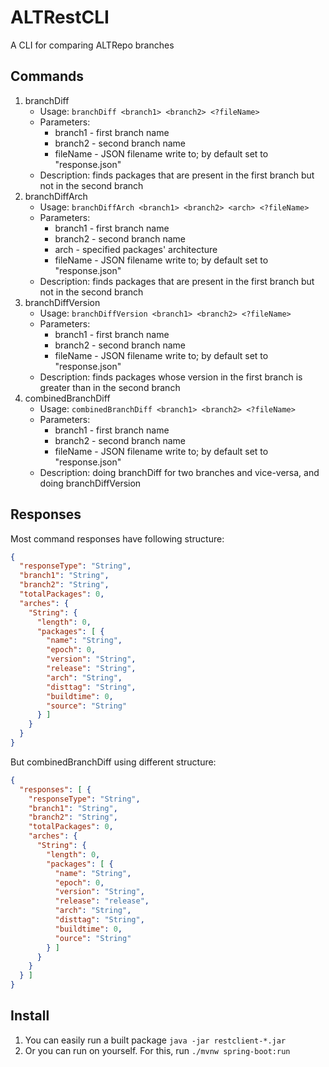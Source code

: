 # ALTRestCLI

A CLI for comparing ALTRepo branches

## Commands
1. branchDiff
    - Usage: `branchDiff <branch1> <branch2> <?fileName>`
    - Parameters:
        - branch1 - first branch name
        - branch2 - second branch name
        - fileName - JSON filename write to; by default set to "response.json"
    - Description: finds packages that are present in the first branch but not in the second branch
2. branchDiffArch
    - Usage: `branchDiffArch <branch1> <branch2> <arch> <?fileName>`
    - Parameters:
        - branch1 - first branch name
        - branch2 - second branch name
        - arch - specified packages' architecture
        - fileName - JSON filename write to; by default set to "response.json"
    - Description: finds packages that are present in the first branch but not in the second branch
3. branchDiffVersion
    - Usage: `branchDiffVersion <branch1> <branch2> <?fileName>`
    - Parameters:
        - branch1 - first branch name
        - branch2 - second branch name
        - fileName - JSON filename write to; by default set to "response.json"
    - Description: finds packages whose version in the first branch is greater than in the second branch
4. combinedBranchDiff
    - Usage: `combinedBranchDiff <branch1> <branch2> <?fileName>`
    - Parameters:
        - branch1 - first branch name
        - branch2 - second branch name
        - fileName - JSON filename write to; by default set to "response.json"
    - Description: doing branchDiff for two branches and vice-versa, and doing branchDiffVersion

## Responses
Most command responses have following structure:
```json
{
  "responseType": "String",
  "branch1": "String",
  "branch2": "String",
  "totalPackages": 0,
  "arches": {
    "String": {
      "length": 0,
      "packages": [ {
        "name": "String",
        "epoch": 0,
        "version": "String",
        "release": "String",
        "arch": "String",
        "disttag": "String",
        "buildtime": 0,
        "source": "String"
      } ]
    }
  }
}
```

But combinedBranchDiff using different structure:
```json
{
  "responses": [ {
    "responseType": "String",
    "branch1": "String",
    "branch2": "String",
    "totalPackages": 0,
    "arches": {
      "String": {
        "length": 0,
        "packages": [ {
          "name": "String",
          "epoch": 0,
          "version": "String",
          "release": "release",
          "arch": "String",
          "disttag": "String",
          "buildtime": 0,
          "ource": "String"
        } ]
      }
    }
  } ]
}
```

## Install

1. You can easily run a built package `java -jar restclient-*.jar`
2. Or you can run on yourself. For this, run `./mvnw spring-boot:run`
